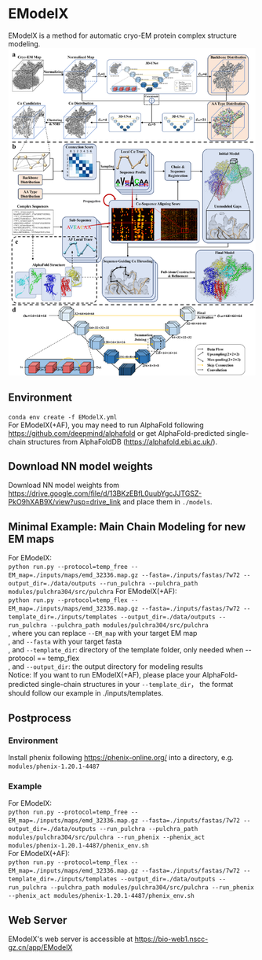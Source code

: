 # EModelX
EModelX is a method for automatic cryo-EM protein complex structure modeling.
![EModelX](data/displays/figure1.png)

## Environment
`conda env create -f EModelX.yml`  
For EModelX(+AF), you may need to run AlphaFold following <https://github.com/deepmind/alphafold> or get AlphaFold-predicted single-chain structures from AlphaFoldDB (<https://alphafold.ebi.ac.uk/>).  

## Download NN model weights
Download NN model weights from <https://drive.google.com/file/d/13BKzEBfL0uubYgcJJTGSZ-PkO9hXAB9X/view?usp=drive_link> and place them in `./models`.  

## Minimal Example: Main Chain Modeling for new EM maps

For EModelX:   
`python run.py --protocol=temp_free --EM_map=./inputs/maps/emd_32336.map.gz --fasta=./inputs/fastas/7w72 --output_dir=./data/outputs --run_pulchra --pulchra_path modules/pulchra304/src/pulchra`
For EModelX(+AF):   
`python run.py --protocol=temp_flex --EM_map=./inputs/maps/emd_32336.map.gz --fasta=./inputs/fastas/7w72 --template_dir=./inputs/templates --output_dir=./data/outputs --run_pulchra --pulchra_path modules/pulchra304/src/pulchra`   
, where you can replace `--EM_map` with your target EM map   
, and `--fasta` with your target fasta   
, and `--template_dir`: directory of the template folder, only needed when --protocol == temp_flex   
, and `--output_dir`: the output directory for modeling results  
Notice: If you want to run EModelX(+AF), please place your AlphaFold-predicted single-chain structures in your `--template_dir`， the format should follow our example in ./inputs/templates.  

## Postprocess
### Environment
Install phenix following <https://phenix-online.org/> into a directory, e.g. `modules/phenix-1.20.1-4487`  

### Example
For EModelX:   
`python run.py --protocol=temp_free --EM_map=./inputs/maps/emd_32336.map.gz --fasta=./inputs/fastas/7w72 --output_dir=./data/outputs --run_pulchra --pulchra_path modules/pulchra304/src/pulchra --run_phenix --phenix_act modules/phenix-1.20.1-4487/phenix_env.sh`  
For EModelX(+AF):   
`python run.py --protocol=temp_flex --EM_map=./inputs/maps/emd_32336.map.gz --fasta=./inputs/fastas/7w72 --template_dir=./inputs/templates --output_dir=./data/outputs --run_pulchra --pulchra_path modules/pulchra304/src/pulchra --run_phenix --phenix_act modules/phenix-1.20.1-4487/phenix_env.sh`

## Web Server
EModelX's web server is accessible at <https://bio-web1.nscc-gz.cn/app/EModelX>   

